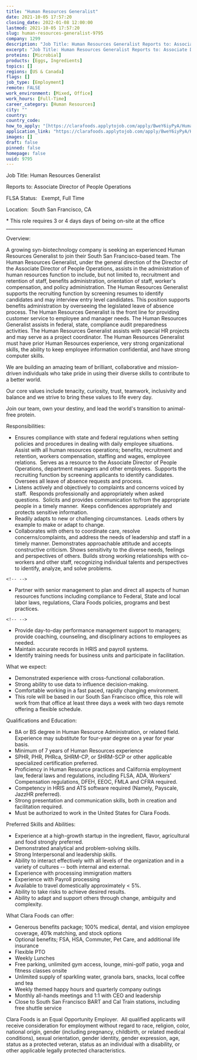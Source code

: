 ```yaml
---
title: "Human Resources Generalist"
date: 2021-10-05 17:57:20
closing_date: 2022-01-08 12:00:00
lastmod: 2021-10-05 17:57:20
slug: human-resources-generalist-9795
company: 1299
description: "Job Title: Human Resources Generalist Reports to: Associate Director of People OperationsFLSA Status:   Exempt, Full TimeLocation:  South San Francisco, CA* This role requires 3 or 4 days days of being on-site at the office ______________________________________________________Overview:"
excerpt: "Job Title: Human Resources Generalist Reports to: Associate Director of People OperationsFLSA Status:   Exempt, Full TimeLocation:  South San Francisco, CA* This role requires 3 or 4 days days of being on-site at the office ______________________________________________________Overview:"
proteins: [Microbial]
products: [Eggs, Ingredients]
topics: []
regions: [US & Canada]
flags: []
job_type: [Employment]
remote: FALSE
work_environment: [Mixed, Office]
work_hours: [Full-Time]
career_category: [Human Resources]
city: ""
country: 
country_code: 
how_to_apply: "[https://clarafoods.applytojob.com/apply/BweY6iyPyA/Human-Resources-Gene...](https://clarafoods.applytojob.com/apply/BweY6iyPyA/Human-Resources-Generalist)"
application_link: "https://clarafoods.applytojob.com/apply/BweY6iyPyA/Human-Resources-Generalist"
images: []
draft: false
pinned: false
homepage: false
uuid: 9795
---
```

Job Title: Human Resources Generalist 

Reports to: Associate Director of People Operations

FLSA Status:   Exempt, Full Time

Location:  South San Francisco, CA

\* This role requires 3 or 4 days days of being on-site at the office
\_\_\_\_\_\_\_\_\_\_\_\_\_\_\_\_\_\_\_\_\_\_\_\_\_\_\_\_\_\_\_\_\_\_\_\_\_\_\_\_\_\_\_\_\_\_\_\_\_\_\_\_\_\_

Overview:

A growing syn-biotechnology company is seeking an experienced Human
Resources Generalist to join their South San Francisco-based team. The
Human Resources Generalist, under the general direction of the Director
of the Associate Director of People Operations, assists in the
administration of human resources function to include, but not limited
to, recruitment and retention of staff, benefits administration,
orientation of staff, worker's compensation, and policy administration.
The Human Resources Generalist supports the recruiting function by
screening resumes to identify candidates and may interview entry level
candidates. This position supports benefits administration by overseeing
the legislated leave of absence process. The Human Resources Generalist
is the front line for providing customer service to employee and manager
needs. The Human Resources Generalist assists in federal, state,
compliance audit preparedness activities. The Human Resources Generalist
assists with special HR projects and may serve as a project coordinator.
The Human Resources Generalist must have prior Human Resources
experience, very strong organizational skills, the ability to keep
employee information confidential, and have strong computer skills.

We are building an amazing team of brilliant, collaborative and
mission-driven individuals who take pride in using their diverse skills
to contribute to a better world. 

Our core values include tenacity, curiosity, trust, teamwork,
inclusivity and balance and we strive to bring these values to life
every day.

Join our team, own your destiny, and lead the world\'s transition to
animal-free protein.

Responsibilities:

-   Ensures compliance with state and federal regulations when setting
    policies and procedures in dealing with daily employee situations. 
    Assist with all human resources operations; benefits, recruitment
    and retention, workers compensation, staffing and wages, employee
    relations.  Serves as a resource to the Associate Director of People
    Operations, department managers and other employees.  Supports the
    recruiting function by screening applicants to identify candidates. 
    Oversees all leave of absence requests and process.  
-   Listens actively and objectively to complaints and concerns voiced
    by staff.  Responds professionally and appropriately when asked
    questions.  Solicits and provides communication to/from the
    appropriate people in a timely manner.  Keeps confidences
    appropriately and protects sensitive information.
-   Readily adapts to new or challenging circumstances.  Leads others by
    example to make or adapt to change.
-   Collaborates with others to coordinate care, resolve
    concerns/complaints, and address the needs of leadership and staff
    in a timely manner. Demonstrates approachable attitude and accepts
    constructive criticism. Shows sensitivity to the diverse needs,
    feelings and perspectives of others. Builds strong working
    relationships with co-workers and other staff, recognizing
    individual talents and perspectives to identify, analyze, and solve
    problems.

```{=html}
<!-- -->
```
-   Partner with senior management to plan and direct all aspects of
    human resources functions including compliance to Federal, State and
    local labor laws, regulations, Clara Foods policies, programs and
    best practices.

```{=html}
<!-- -->
```
-   Provide day-to-day performance management support to managers;
    provide coaching, counseling, and disciplinary actions to employees
    as needed.
-   Maintain accurate records in HRIS and payroll systems.
-   Identify training needs for business units and participate in
    facilitation.

What we expect:

-   Demonstrated experience with cross-functional collaboration.
-   Strong ability to use data to influence decision-making.
-   Comfortable working in a fast paced, rapidly changing environment.
-   This role will be based in our South San Francisco office, this role
    will work from that office at least three days a week with two days
    remote offering a flexible schedule.

Qualifications and Education: 

-   BA or BS degree in Human Resource Administration, or related field.
    Experience may substitute for four-year degree on a year for year
    basis.   
-   Minimum of 7 years of Human Resources experience 
-   SPHR, PHR, PHRca, SHRM-CP, or SHRM-SCP or other applicable
    specialized certification preferred.
-   Proficiency in Human Resource practices and California employment
    law, federal laws and regulations, including FLSA, ADA, Workers'
    Compensation regulations, DFEH, EEOC, FMLA and CFRA required.
-   Competency in HRIS and ATS software required (Namely, Payscale,
    JazzHR preferred).
-   Strong presentation and communication skills, both in creation and
    facilitation required. 
-   Must be authorized to work in the United States for Clara Foods.

Preferred Skills and Abilities:

-   Experience at a high-growth startup in the ingredient, flavor,
    agricultural and food strongly preferred.
-   Demonstrated analytical and problem-solving skills.
-   Strong Interpersonal and leadership skills.
-   Ability to interact effectively with all levels of the organization
    and in a variety of cultures -- both internal and external.
-   Experience with processing immigration matters
-   Experience with Payroll processing
-   Available to travel domestically approximately \< 5%.
-   Ability to take risks to achieve desired results.
-   Ability to adapt and support others through change, ambiguity and
    complexity.

What Clara Foods can offer:

-   Generous benefits package; 100% medical, dental, and vision employee
    coverage, 401k matching, and stock options
-   Optional benefits; FSA, HSA, Commuter, Pet Care, and additional life
    insurance
-   Flexible PTO
-   Weekly Lunches
-   Free parking, unlimited gym access, lounge, mini-golf patio, yoga
    and fitness classes onsite
-   Unlimited supply of sparkling water, granola bars, snacks, local
    coffee and tea
-   Weekly themed happy hours and quarterly company outings
-   Monthly all-hands meetings and 1:1 with CEO and leadership
-   Close to South San Francisco BART and Cal Train stations, including
    free shuttle service

Clara Foods is an Equal Opportunity Employer.  All qualified applicants
will receive consideration for employment without regard to race,
religion, color, national origin, gender (including pregnancy,
childbirth, or related medical conditions), sexual orientation, gender
identity, gender expression, age, status as a protected veteran, status
as an individual with a disability, or other applicable legally
protected characteristics.
